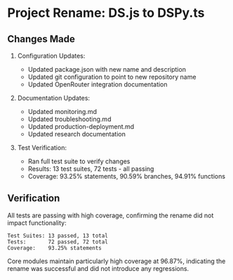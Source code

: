# Project Rename: DS.js to DSPy.ts

## Changes Made

1. Configuration Updates:
   - Updated package.json with new name and description
   - Updated git configuration to point to new repository name
   - Updated OpenRouter integration documentation

2. Documentation Updates:
   - Updated monitoring.md
   - Updated troubleshooting.md
   - Updated production-deployment.md
   - Updated research documentation

3. Test Verification:
   - Ran full test suite to verify changes
   - Results: 13 test suites, 72 tests - all passing
   - Coverage: 93.25% statements, 90.59% branches, 94.91% functions

## Verification

All tests are passing with high coverage, confirming the rename did not impact functionality:

```
Test Suites: 13 passed, 13 total
Tests:       72 passed, 72 total
Coverage:    93.25% statements
```

Core modules maintain particularly high coverage at 96.87%, indicating the rename was successful and did not introduce any regressions.
